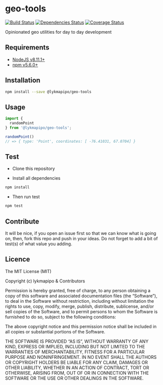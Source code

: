 # geo-tools

[![Build Status](https://travis-ci.org/lykmapipo/geo-tools.svg?branch=master)](https://travis-ci.org/lykmapipo/geo-tools)
[![Dependencies Status](https://david-dm.org/lykmapipo/geo-tools.svg?style=flat-square)](https://david-dm.org/lykmapipo/geo-tools)
[![Coverage Status](https://coveralls.io/repos/github/lykmapipo/geo-tools/badge.svg?branch=master)](https://coveralls.io/github/lykmapipo/geo-tools?branch=master)

Opinionated geo utilities for day to day development

## Requirements

- [NodeJS v8.11.1+](https://nodejs.org)
- [npm v5.6.0+](https://www.npmjs.com/)

## Installation

```sh
npm install --save @lykmapipo/geo-tools
```

## Usage

```js
import {
  randomPoint
} from '@lykmapipo/geo-tools';

randomPoint()
// => { type: 'Point', coordinates: [ -76.41031, 67.0704] }
```

## Test

- Clone this repository

- Install all dependencies

```sh
npm install
```

- Then run test

```sh
npm test
```

## Contribute

It will be nice, if you open an issue first so that we can know what is going on, then, fork this repo and push in your ideas. Do not forget to add a bit of test(s) of what value you adding.

## Licence

The MIT License (MIT)

Copyright (c) lykmapipo & Contributors

Permission is hereby granted, free of charge, to any person obtaining a copy of this software and associated documentation files (the “Software”), to deal in the Software without restriction, including without limitation the rights to use, copy, modify, merge, publish, distribute, sublicense, and/or sell copies of the Software, and to permit persons to whom the Software is furnished to do so, subject to the following conditions:

The above copyright notice and this permission notice shall be included in all copies or substantial portions of the Software.

THE SOFTWARE IS PROVIDED “AS IS”, WITHOUT WARRANTY OF ANY KIND, EXPRESS OR IMPLIED, INCLUDING BUT NOT LIMITED TO THE WARRANTIES OF MERCHANTABILITY, FITNESS FOR A PARTICULAR PURPOSE AND NONINFRINGEMENT. IN NO EVENT SHALL THE AUTHORS OR COPYRIGHT HOLDERS BE LIABLE FOR ANY CLAIM, DAMAGES OR OTHER LIABILITY, WHETHER IN AN ACTION OF CONTRACT, TORT OR OTHERWISE, ARISING FROM, OUT OF OR IN CONNECTION WITH THE SOFTWARE OR THE USE OR OTHER DEALINGS IN THE SOFTWARE.
